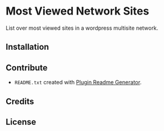 # Most Viewed Network Sites

List over most viewed sites in a wordpress multisite network.

## Installation

## Contribute

- `README.txt` created with [Plugin Readme Generator](https://generatewp.com/plugin-readme/).

## Credits

## License
